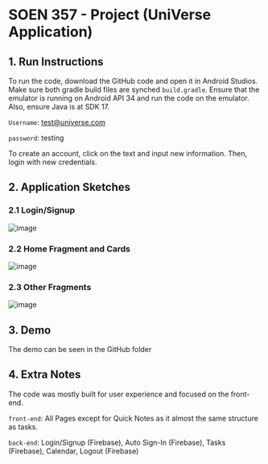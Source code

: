 # SOEN 357 - Project (UniVerse Application)

## 1. Run Instructions
To run the code, download the GitHub code and open it in Android Studios. Make sure both gradle build files are synched `build.gradle`.
Ensure that the emulator is running on Android API 34 and run the code on the emulator. Also, ensure Java is at SDK 17.

`Username`: test@universe.com

`password`: testing

To create an account, click on the text and input new information. Then, login with new credentials.

## 2. Application Sketches
### 2.1 Login/Signup

![image](https://github.com/harri012/UniVerse/assets/97982249/d807bbd1-e028-447d-950d-fe2d63efbf21)

### 2.2 Home Fragment and Cards
![image](https://github.com/harri012/UniVerse/assets/97982249/44340c28-2f4d-4460-9b14-904385a86bb3)

### 2.3 Other Fragments 
![image](https://github.com/harri012/UniVerse/assets/97982249/7d0e2e85-848b-4f52-8f1a-84e70c0aa4a5)

## 3. Demo
The demo can be seen in the GitHub folder

## 4. Extra Notes
The code was mostly built for user experience and focused on the front-end.

`front-end`: All Pages except for Quick Notes as it almost the same structure as tasks.

`back-end`: Login/Signup (Firebase), Auto Sign-In (Firebase), Tasks (Firebase), Calendar, Logout (Firebase)

